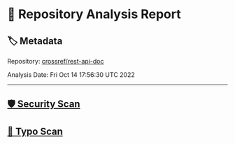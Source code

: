 # 🧪 Repository Analysis Report

## 🏷️ Metadata

Repository:
[crossref/rest-api-doc](https://github.com/crossref/rest-api-doc)

Analysis Date:
Fri Oct 14 17:56:30 UTC 2022

---

## [🛡️ Security Scan](./security)


## [🚫 Typo Scan](./typos)


